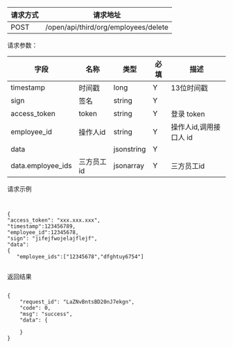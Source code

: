 
请求方式|请求地址
----|---
POST|/open/api/third/org/employees/delete


请求参数：

字段|名称|类型|必填|描述
-----|-----|----|----|----
timestamp|时间戳 |long |Y|13位时间戳
sign|签名 |string |Y|
access_token|token | string |Y|登录 token
employee_id| 操作人id|string |Y|操作人id,调用接口人 id
data || jsonstring |Y|
data.employee_ids| 三方员工id|jsonarray|Y| 三方员工id 
 

 
 请求示例
 
 
 ``` 


{
 "access_token": "xxx.xxx.xxx",
 "timestamp":123456789,
 "employee_id":12345678,
 "sign": "jifejfwojelajflejf",
 "data":{
	"employee_ids":["12345678","dfghtuy6754"]   
```

返回结果
```
{    "request_id": "LaZNvBntsBD20nJ7ekgn",    "code": 0,    "msg": "success",    "data": {            }}
```
